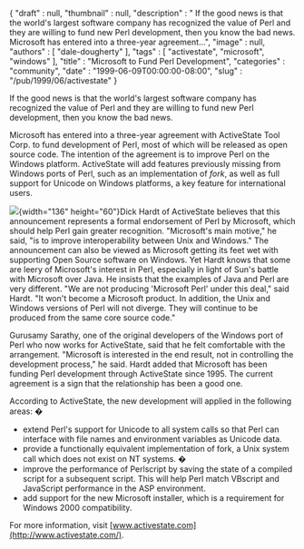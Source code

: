 {
   "draft" : null,
   "thumbnail" : null,
   "description" : " If the good news is that the world's largest software company has recognized the value of Perl and they are willing to fund new Perl development, then you know the bad news. Microsoft has entered into a three-year agreement...",
   "image" : null,
   "authors" : [
      "dale-dougherty"
   ],
   "tags" : [
      "activestate",
      "microsoft",
      "windows"
   ],
   "title" : "Microsoft to Fund Perl Development",
   "categories" : "community",
   "date" : "1999-06-09T00:00:00-08:00",
   "slug" : "/pub/1999/06/activestate"
}





If the good news is that the world's largest software company has
recognized the value of Perl and they are willing to fund new Perl
development, then you know the bad news.

Microsoft has entered into a three-year agreement with ActiveState Tool
Corp. to fund development of Perl, most of which will be released as
open source code. The intention of the agreement is to improve Perl on
the Windows platform. ActiveState will add features previously missing
from Windows ports of Perl, such as an implementation of *fork*, as well
as full support for Unicode on Windows platforms, a key feature for
international users.

![](/images/_pub_1999_06_activestate/aslogo.gif){width="136"
height="60"}Dick Hardt of ActiveState believes that this announcement
represents a formal endorsement of Perl by Microsoft, which should help
Perl gain greater recognition. "Microsoft's main motive," he said, "is
to improve interoperability between Unix and Windows." The announcement
can also be viewed as Microsoft getting its feet wet with supporting
Open Source software on Windows. Yet Hardt knows that some are leery of
Microsoft's interest in Perl, especially in light of Sun's battle with
Microsoft over Java. He insists that the examples of Java and Perl are
very different. "We are not producing 'Microsoft Perl' under this deal,"
said Hardt. "It won't become a Microsoft product. In addition, the Unix
and Windows versions of Perl will not diverge. They will continue to be
produced from the same core source code."

Gurusamy Sarathy, one of the original developers of the Windows port of
Perl who now works for ActiveState, said that he felt comfortable with
the arrangement. "Microsoft is interested in the end result, not in
controlling the development process," he said. Hardt added that
Microsoft has been funding Perl development through ActiveState since
1995. The current agreement is a sign that the relationship has been a
good one.

According to ActiveState, the new development will applied in the
following areas: �

-   extend Perl's support for Unicode to all system calls so that Perl
    can interface with file names and environment variables as Unicode
    data.
-   provide a functionally equivalent implementation of fork, a Unix
    system call which does not exist on NT systems. �
-   improve the performance of Perlscript by saving the state of a
    compiled script for a subsequent script. This will help Perl match
    VBscript and JavaScript performance in the ASP environment.
-   add support for the new Microsoft installer, which is a requirement
    for Windows 2000 compatibility.

For more information, visit
[www.activestate.com](http://www.activestate.com/).


